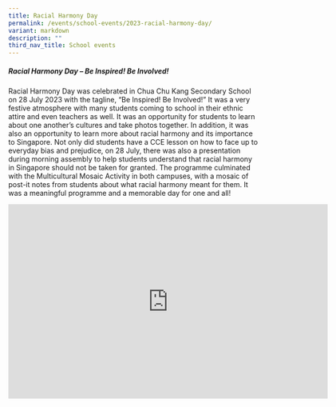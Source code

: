 ```yaml
---
title: Racial Harmony Day
permalink: /events/school-events/2023-racial-harmony-day/
variant: markdown
description: ""
third_nav_title: School events
---
```

##### Racial Harmony Day – Be Inspired! Be Involved!

Racial Harmony Day was celebrated in Chua Chu Kang Secondary School on 28 July 2023 with the tagline, “Be Inspired! Be Involved!” It was a very festive atmosphere with many students coming to school in their ethnic attire and even teachers as well. It was an opportunity for students to learn about one another’s cultures and take photos together.
In addition, it was also an opportunity to learn more about racial harmony and its importance to Singapore. Not only did students have a CCE lesson on how to face up to everyday bias and prejudice, on 28 July, there was also a presentation during morning assembly to help students understand that racial harmony in Singapore should not be taken for granted. 
The programme culminated with the Multicultural Mosaic Activity in both campuses, with a mosaic of post-it notes from students about what racial harmony meant for them. It was a meaningful programme and a memorable day for one and all!

<iframe allowfullscreen="true" height="389" width="640" frameborder="0" src="https://docs.google.com/presentation/d/e/2PACX-1vQF8vnucGCUU0nP3SmP1t9UG8eP0GAD9NmrC_Yq8eqTQC2KWkqXI1C_1Q-7WRyNAA/embed?start=true&amp;loop=true&amp;delayms=3000"></iframe>
